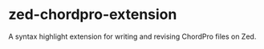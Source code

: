 # zed-chordpro-extension
A syntax highlight extension for writing and revising ChordPro files on Zed.
